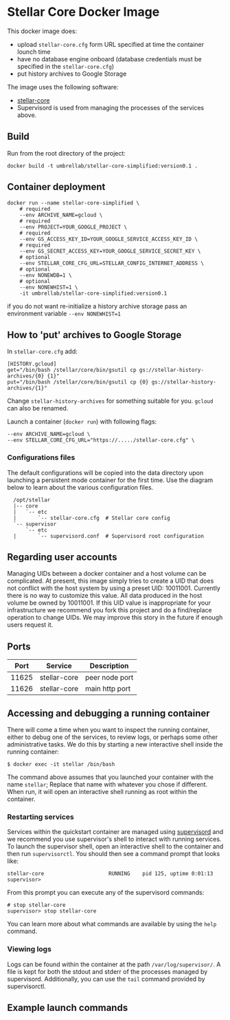 # Stellar Core Docker Image

This docker image does:
- upload `stellar-core.cfg` form URL specified at time the container lounch time 
- have no database engine onboard (database credentials must be specified in the `stellar-core.cfg`)
- put history archives to Google Storage

The image uses the following software:

- [stellar-core](https://github.com/stellar/stellar-core)
- Supervisord is used from managing the processes of the services above.

## Build
Run from the root directory of the project:
```text
docker build -t umbrellab/stellar-core-simplified:version0.1 .
```

## Container deployment
```text
docker run --name stellar-core-simplified \
    # required
    --env ARCHIVE_NAME=gcloud \
    # required
    --env PROJECT=YOUR_GOOGLE_PROJECT \
    # required
    --env GS_ACCESS_KEY_ID=YOUR_GOOGLE_SERVICE_ACCESS_KEY_ID \
    # required
    --env GS_SECRET_ACCESS_KEY=YOUR_GOOGLE_SERVICE_SECRET_KEY \
    # optional
    --env STELLAR_CORE_CFG_URL=STELLAR_CONFIG_INTERNET_ADDRESS \
    # optional
    --env NONEWDB=1 \
    # optional
    --env NONEWHIST=1 \
    -it umbrellab/stellar-core-simplified:version0.1
```
if you do not want re-initialize a history archive storage pass an environment variable `--env NONEWHIST=1`

## How to 'put' archives to Google Storage

In `stellar-core.cfg` add:
```text
[HISTORY.gcloud]
get="/bin/bash /stellar/core/bin/gsutil cp gs://stellar-history-archives/{0} {1}"
put="/bin/bash /stellar/core/bin/gsutil cp {0} gs://stellar-history-archives/{1}"
```
Change `stellar-history-archives` for something suitable for you. `gcloud` can also be renamed.

Launch a container (`docker run`) with following flags:
```text
--env ARCHIVE_NAME=gcloud \
--env STELLAR_CORE_CFG_URL="https://...../stellar-core.cfg" \
```

### Configurations files

The default configurations will be copied into the data directory upon launching a persistent mode container for the first time.  Use the diagram below to learn about the various configuration files.

```
  /opt/stellar
  |-- core                  
  |   `-- etc
  |       `-- stellar-core.cfg  # Stellar core config
  `-- supervisor
      `-- etc
  |       `-- supervisord.conf  # Supervisord root configuration
```


## Regarding user accounts

Managing UIDs between a docker container and a host volume can be complicated.  At present, this image simply tries to create a UID that does not conflict with the host system by using a preset UID:  10011001.  Currently there is no way to customize this value.  All data produced in the host volume be owned by 10011001.  If this UID value is inappropriate for your infrastructure we recommend you fork this project and do a find/replace operation to change UIDs.  We may improve this story in the future if enough users request it.

## Ports

| Port  | Service      | Description          |
|-------|--------------|----------------------|
| 11625 | stellar-core | peer node port       |
| 11626 | stellar-core | main http port       |


## Accessing and debugging a running container

There will come a time when you want to inspect the running container, either to debug one of the services, to review logs, or perhaps some other administrative tasks.  We do this by starting a new interactive shell inside the running container:

```
$ docker exec -it stellar /bin/bash
```

The command above assumes that you launched your container with the name `stellar`; Replace that name with whatever you chose if different.  When run, it will open an interactive shell running as root within the container.

### Restarting services

Services within the quickstart container are managed using [supervisord](http://supervisord.org/index.html) and we recommend you use supervisor's shell to interact with running services.  To launch the supervisor shell, open an interactive shell to the container and then run `supervisorctl`.  You should then see a command prompt that looks like:

```shell
stellar-core                     RUNNING    pid 125, uptime 0:01:13
supervisor>
```

From this prompt you can execute any of the supervisord commands:  

```shell
# stop stellar-core
supervisor> stop stellar-core  
```

You can learn more about what commands are available by using the `help` command.

### Viewing logs

Logs can be found within the container at the path `/var/log/supervisor/`.  A file is kept for both the stdout and stderr of the processes managed by supervisord.  Additionally, you can use the `tail` command provided by supervisorctl.

## Example launch commands


